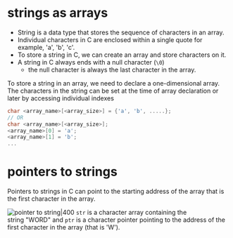 # strings as arrays

- String is a data type that stores the sequence of characters in an array.
- Individual characters in C are enclosed within a single quote for example, 'a', 'b', 'c'.
- To store a string in C, we can create an array and store characters on it.
- A string in C always ends with a null character (`\0`)
	- the null character is always the last character in the array.

To store a string in an array, we need to declare a one-dimensional array. The characters in the string can be set at the time of array declaration or later by accessing individual indexes

```C
char <array_name>[<array_size>] = {'a', 'b', .....};
// OR
char <array_name>[<array_size>];
<array_name>[0] = 'a';
<array_name>[1] = 'b';
...
```

# pointers to strings

Pointers to strings in C can point to the starting address of the array that is the first character in the array.

![pointer to string|400](https://i.imgur.com/FX1Q0zj.png)
`str` is a character array containing the string "WORD" and `ptr` is a character pointer pointing to the address of the first character in the array (that is 'W').
